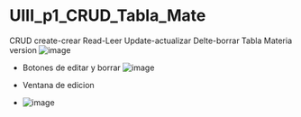 # UIII_p1_CRUD_Tabla_Mate
CRUD create-crear Read-Leer Update-actualizar Delte-borrar Tabla Materia
version
![image](https://github.com/user-attachments/assets/848a1f88-51ba-4f33-8725-7a195f9098fd)
- Botones de editar y borrar
![image](https://github.com/user-attachments/assets/b7c26d53-ca68-40f3-8923-fa690fafddf0)

- Ventana de edicion
- ![image](https://github.com/user-attachments/assets/2b7313ac-118c-4c44-bb8b-bb9567eea0ad)


